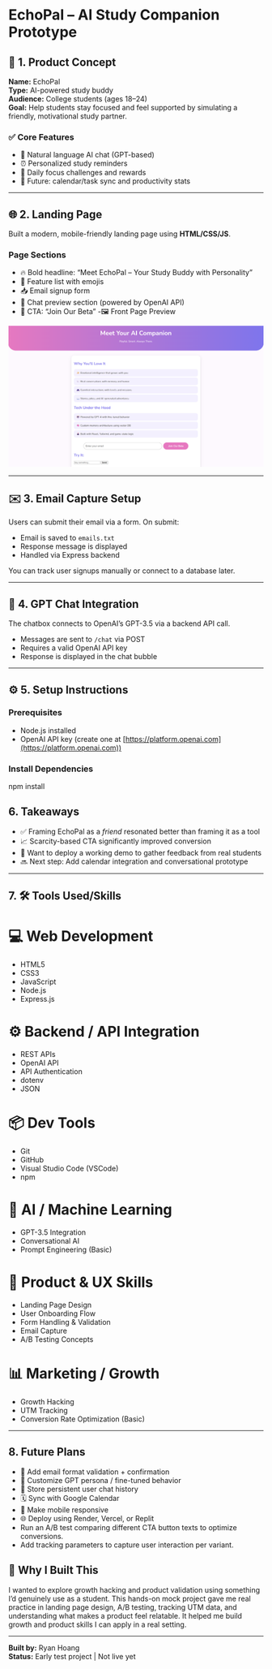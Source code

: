 # EchoPal – AI Study Companion Prototype

## 🧠 1. Product Concept

**Name:** EchoPal  
**Type:** AI-powered study buddy  
**Audience:** College students (ages 18–24)  
**Goal:** Help students stay focused and feel supported by simulating a friendly, motivational study partner.

### ✅ Core Features
- 🤖 Natural language AI chat (GPT-based)
- ⏰ Personalized study reminders
- 🎯 Daily focus challenges and rewards
- 📅 Future: calendar/task sync and productivity stats

---

## 🌐 2. Landing Page

Built a modern, mobile-friendly landing page using **HTML/CSS/JS**.

### Page Sections
- 🔥 Bold headline: “Meet EchoPal – Your Study Buddy with Personality”
- 💬 Feature list with emojis
- 📥 Email signup form
- 🤖 Chat preview section (powered by OpenAI API)
- 🎯 CTA: “Join Our Beta”
-🖼️ Front Page Preview

![EchoPal Landing Page](./ai-companion-front-page.png)

---

## ✉️ 3. Email Capture Setup

Users can submit their email via a form. On submit:
- Email is saved to `emails.txt`
- Response message is displayed
- Handled via Express backend

You can track user signups manually or connect to a database later.

---

## 💬 4. GPT Chat Integration

The chatbox connects to OpenAI’s GPT-3.5 via a backend API call.

- Messages are sent to `/chat` via POST
- Requires a valid OpenAI API key
- Response is displayed in the chat bubble

---

## ⚙️ 5. Setup Instructions

### Prerequisites
- Node.js installed
- OpenAI API key (create one at [https://platform.openai.com](https://platform.openai.com))

### Install Dependencies
npm install


## 6. Takeaways

- ✅ Framing EchoPal as a *friend* resonated better than framing it as a tool  
- 📈 Scarcity-based CTA significantly improved conversion  
- 🧪 Want to deploy a working demo to gather feedback from real students  
- 🔜 Next step: Add calendar integration and conversational prototype

---

## 7. 🛠️ Tools Used/Skills

# 💻 Web Development
- HTML5
- CSS3
- JavaScript
- Node.js
- Express.js

# ⚙️ Backend / API Integration
- REST APIs
- OpenAI API
- API Authentication
- dotenv
- JSON

# 📦 Dev Tools
- Git
- GitHub
- Visual Studio Code (VSCode)
- npm

# 🧠 AI / Machine Learning
- GPT-3.5 Integration
- Conversational AI
- Prompt Engineering (Basic)

# 🎯 Product & UX Skills
- Landing Page Design
- User Onboarding Flow
- Form Handling & Validation
- Email Capture
- A/B Testing Concepts

# 📊 Marketing / Growth
- Growth Hacking
- UTM Tracking
- Conversion Rate Optimization (Basic)


---

## 8. Future Plans
- 🔐 Add email format validation + confirmation
- 🤖 Customize GPT persona / fine-tuned behavior
- 💾 Store persistent user chat history
- 🗓️ Sync with Google Calendar
- 📲 Make mobile responsive
- 🌐 Deploy using Render, Vercel, or Replit
- Run an A/B test comparing different CTA button texts to optimize conversions.
- Add tracking parameters to capture user interaction per variant.

## 💬 Why I Built This

I wanted to explore growth hacking and product validation using something I’d genuinely use as a student. This hands-on mock project gave me real practice in landing page design, A/B testing, tracking UTM data, and understanding what makes a product feel relatable. It helped me build growth and product skills I can apply in a real setting.

---

**Built by:** Ryan Hoang  
**Status:** Early test project | Not live yet

